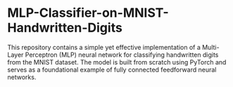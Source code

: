 # MLP-Classifier-on-MNIST-Handwritten-Digits
This repository contains a simple yet effective implementation of a Multi-Layer Perceptron (MLP) neural network for classifying handwritten digits from the MNIST dataset. The model is built from scratch using PyTorch and serves as a foundational example of fully connected feedforward neural networks.
